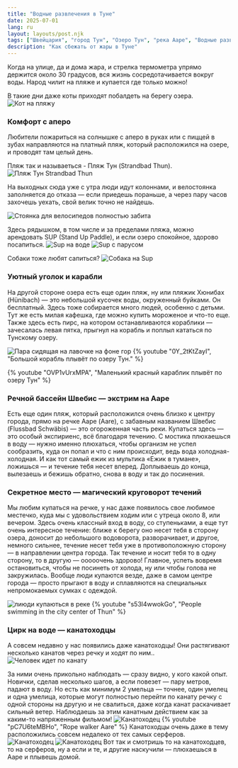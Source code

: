 ```yaml
---
title: "Водные развлечения в Туне"
date: 2025-07-01
lang: ru
layout: layouts/post.njk
tags: ["Швейцария", "город Тун", "Озеро Тун", "река Ааре", "Водные развлечения"]
description: "Как сбежать от жары в Туне"
---
```


Когда на улице, да и дома жара, и стрелка термометра упрямо держится около 30 градусов, вся жизнь сосредотачивается вокруг воды. Народ чилит на пляже и купается где только можно!

В такие дни даже коты приходят побалдеть на берегу озера.
![Кот на пляжу](/assets/images/2025/07/01/IMG_3579.jpeg)

### Комфорт с аперо

Любители пожариться на солнышке с аперо в руках или с пиццей в зубах направляются на платный пляж, который расположился на озере, и проводят там целый день.

Пляж так и называеться - Пляж Тун (Strandbad Thun). 
![Пляж Тун Strandbad Thun](/assets/images/2025/07/01/IMG_5804.jpeg)

На выходных сюда уже с утра люди идут колоннами, и велостоянка заполняется до отказа — если приедешь пораньше, а через пару часов захочешь уехать, свой велик точно не найдешь. 

![Стоянка для велосипедов полностью забита](/assets/images/2025/07/01/IMG_5817.jpeg)

Здесь рядышком, в том числе и за пределами пляжа, можно арендовать SUP (Stand Up Paddle), и если озеро спокойное, здорово посапиться.
![Sup на воде](/assets/images/2025/07/01/IMG_6113.jpeg)
![Sup с парусом](/assets/images/2025/07/01/IMG_5807.jpeg)

Собаки тоже любят сапиться?
![Собака на Sup](/assets/images/2025/07/01/IMG_5815.jpeg)

### Уютный уголок и карабли

На другой стороне озера есть еще один пляж, ну или пляжик Хюнибах (Hünibach) — это небольшой кусочек воды, окруженный буйками. Он бесплатный. Здесь тоже собирается много людей, особенно с детьми. Тут же есть милая кафешка, где можно купить мороженое и что-то еще. Также здесь есть пирс, на котором останавливаются кораблики — зачесалась левая пятка, прыгнул на корабль и поплыл кататься по Тунскому озеру.

![Пара сидящая на лавочке на фоне гор](/assets/images/2025/07/01/IMG_1340.jpeg)
{% youtube "0Y_2tKtZayI", "Большой корабль плывёт по озеру Тун."  %}

{% youtube "OVP1vUrxMPA", "Маленький красный караблик плывёт по озеру Тун" %}

### Речной бассейн Швебис — экстрим на Ааре

Есть еще один пляж, который расположился очень близко к центру города, прямо на речке Ааре (Aare), с забавным названием Швебис (Flussbad Schwäbis) — это огороженная часть реки. Купаться здесь — это особый экспириенс, всё благодаря течению. С мостика плюхаешься в воду — нужно именно плюхаться, чтобы организм не успел сообразить, куда он попал и что с ним происходит, ведь вода холодная-холодная. И как тот самый ежик из мультика «Ежик в тумане», ложишься — и течение тебя несет вперед. Доплываешь до конца, вылезаешь и бежишь обратно, снова в воду и так до посинения.

### Cекретное место — магический круговорот течений

Мы любим купаться на речке, у нас даже появилось свое любимое местечко, куда мы с удовольствием ходим или с утреца около 8, или вечером. Здесь очень классный вход в воду, со ступеньками, а еще тут очень интересное течение: ближе к берегу оно несет тебя в сторону озера, доносит до небольшого водоворота, разворачивает, и другое, немного сильнее, течение несет тебя уже в противоположную сторону — в направлении центра города. Так течение и носит тебя то в одну сторону, то в другую — ооооочень здорово! Главное, успеть вовремя остановиться, чтобы не посинеть от холода, ну или чтобы голова не закружилась.
Вообще люди купаются везде, даже в самом центре города — просто прыгают в воду и сплавляются на специальных непромокаемых сумках с одеждой.

![лиюди купаються в реке](/assets/images/2025/07/01/IMG_5452.jpeg)
{% youtube "s53l4wwokGo", "People swimming in the city center of Thun" %}

### Цирк на воде — канатоходцы

А совсем недавно у нас появились даже канатоходцы! Они растягивают несколько канатов через речку и ходят по ним.. 
![Человек идет по канату](/assets/images/2025/07/01/IMG_3273.jpeg)

За ними очень прикольно наблюдать — сразу видно, у кого какой опыт. Новички, сделав несколько шагов, а если повезет — пару метров, падают в воду. Но есть как минимум 2 умельца — точнее, один умелец и одна умелица, которые могут полностью перейти по канату речку с одной стороны на другую и не свалиться, даже когда канат раскачивает сильный ветер. Наблюдаешь за этим канатным действием как за каким-то напряженным фильмом!
![Канатоходец](/assets/images/2025/07/01/IMG_5794.jpeg)
{% youtube "pC7U6teMBHo", "Rope walker Aare" %}
Канатоходцы очень даже в тему расположились совсем недалеко от тех самых серферов.
![Канатоходец](/assets/images/2025/07/01/IMG_3276.jpeg)
![Канатоходец](/assets/images/2025/07/01/IMG_6125.jpeg)
Вот так и смотришь то на канатоходцев, то на серферов, ну а если и те, и другие наскучили — плюхаешься в Ааре и плывешь домой.